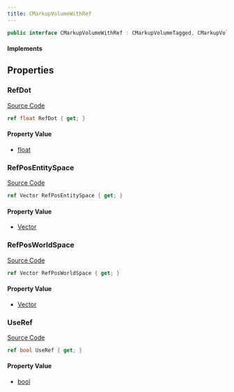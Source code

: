 ```yaml
---
title: CMarkupVolumeWithRef
---
```


```csharp
public interface CMarkupVolumeWithRef : CMarkupVolumeTagged, CMarkupVolume, CBaseModelEntity, CBaseEntity, CEntityInstance, ISchemaClass<CEntityInstance>, ISchemaClass<CBaseEntity>, ISchemaClass<CBaseModelEntity>, ISchemaClass<CMarkupVolume>, ISchemaClass<CMarkupVolumeTagged>, ISchemaClass<CMarkupVolumeWithRef>, ISchemaField, ISchemaClass, INativeHandle
```

#### Implements

## Properties

### RefDot

[Source Code](https://github.com/swiftly-solution/swiftlys2/blob/beta/managed/src/SwiftlyS2.Generated/Schemas/Interfaces/CMarkupVolumeWithRef.cs#L22)

```csharp
ref float RefDot { get; }
```

#### Property Value

- [float](https://learn.microsoft.com/dotnet/api/system.single)

### RefPosEntitySpace

[Source Code](https://github.com/swiftly-solution/swiftlys2/blob/beta/managed/src/SwiftlyS2.Generated/Schemas/Interfaces/CMarkupVolumeWithRef.cs#L18)

```csharp
ref Vector RefPosEntitySpace { get; }
```

#### Property Value

- [Vector](/docs/api/shared/natives/vector)

### RefPosWorldSpace

[Source Code](https://github.com/swiftly-solution/swiftlys2/blob/beta/managed/src/SwiftlyS2.Generated/Schemas/Interfaces/CMarkupVolumeWithRef.cs#L20)

```csharp
ref Vector RefPosWorldSpace { get; }
```

#### Property Value

- [Vector](/docs/api/shared/natives/vector)

### UseRef

[Source Code](https://github.com/swiftly-solution/swiftlys2/blob/beta/managed/src/SwiftlyS2.Generated/Schemas/Interfaces/CMarkupVolumeWithRef.cs#L16)

```csharp
ref bool UseRef { get; }
```

#### Property Value

- [bool](https://learn.microsoft.com/dotnet/api/system.boolean)

